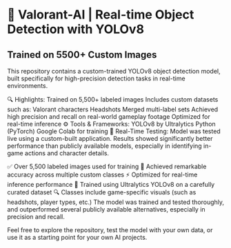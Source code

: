 <h1>🚀 Valorant-AI | Real-time Object Detection with YOLOv8</h1> 
<h2>Trained on 5500+ Custom Images </h2>

This repository contains a custom-trained YOLOv8 object detection model, built specifically for high-precision detection tasks in real-time environments.
<p>🔍 Highlights:
Trained on 5,500+ labeled images
Includes custom datasets such as:
Valorant characters
Headshots
Merged multi-label sets
Achieved high precision and recall on real-world gameplay footage
Optimized for real-time inference
⚙️ Tools & Frameworks:
YOLOv8 by Ultralytics
Python (PyTorch)
Google Colab for training
📸 Real-Time Testing:
Model was tested live using a custom-built application. Results showed significantly better performance than publicly available models, especially in identifying in-game actions and character details.
</p>
✅ Over 5,500 labeled images used for training
🎯 Achieved remarkable accuracy across multiple custom classes
⚡ Optimized for real-time inference performance
🧠 Trained using Ultralytics YOLOv8 on a carefully curated dataset
🔍 Classes include game-specific visuals (such as headshots, player types, etc.)
The model was trained and tested thoroughly, and outperformed several publicly available alternatives, especially in precision and recall.

Feel free to explore the repository, test the model with your own data, or use it as a starting point for your own AI projects.


